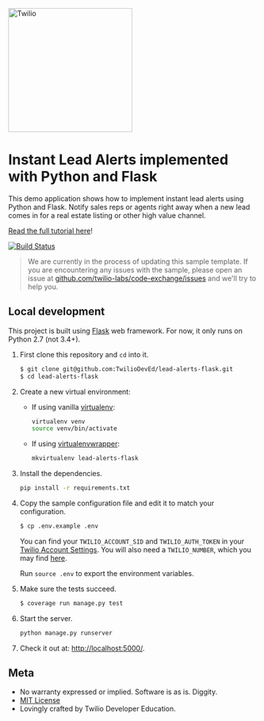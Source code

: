 <a href="https://www.twilio.com">
  <img src="https://static0.twilio.com/marketing/bundles/marketing/img/logos/wordmark-red.svg" alt="Twilio" width="250" />
</a>

# Instant Lead Alerts implemented with Python and Flask

This demo application shows how to implement instant lead alerts using Python and Flask. Notify sales reps or agents right away when a new lead comes in for a real estate listing or other high value channel.

[Read the full tutorial here](https://www.twilio.com/docs/tutorials/walkthrough/lead-alerts/python/flask)!

[![Build Status](https://travis-ci.org/TwilioDevEd/lead-alerts-flask.svg?branch=master)](https://travis-ci.org/TwilioDevEd/lead-alerts-flask)

> We are currently in the process of updating this sample template. If you are encountering any issues with the sample, please open an issue at [github.com/twilio-labs/code-exchange/issues](https://github.com/twilio-labs/code-exchange/issues) and we'll try to help you.

## Local development

This project is built using [Flask](http://flask.pocoo.org/) web framework.
For now, it only runs on Python 2.7 (not 3.4+).

1. First clone this repository and `cd` into it.

   ```bash
   $ git clone git@github.com:TwilioDevEd/lead-alerts-flask.git
   $ cd lead-alerts-flask
   ```


1. Create a new virtual environment:

   * If using vanilla [virtualenv](https://virtualenv.pypa.io/en/latest/):

     ```bash
     virtualenv venv
     source venv/bin/activate
     ```

   * If using [virtualenvwrapper](https://virtualenvwrapper.readthedocs.org/en/latest/):

     ```bash
     mkvirtualenv lead-alerts-flask
     ```

1. Install the dependencies.

   ```bash
   pip install -r requirements.txt
   ```

1. Copy the sample configuration file and edit it to match your configuration.

   ```bash
   $ cp .env.example .env
   ```

   You can find your `TWILIO_ACCOUNT_SID` and `TWILIO_AUTH_TOKEN` in your
   [Twilio Account Settings](https://www.twilio.com/user/account/settings).
   You will also need a `TWILIO_NUMBER`, which you may find [here](https://www.twilio.com/user/account/phone-numbers/incoming).

   Run `source .env` to export the environment variables.

1. Make sure the tests succeed.

    ```bash
    $ coverage run manage.py test
    ```

1. Start the server.

   ```bash
   python manage.py runserver
   ```

1. Check it out at: [http://localhost:5000/](http://localhost:5000/).

## Meta

* No warranty expressed or implied. Software is as is. Diggity.
* [MIT License](http://www.opensource.org/licenses/mit-license.html)
* Lovingly crafted by Twilio Developer Education.

